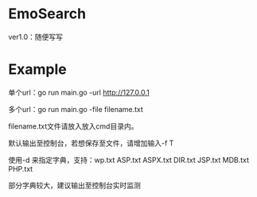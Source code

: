 # EmoSearch

ver1.0：随便写写

# Example

单个url：go run main.go -url http://127.0.0.1

多个url：go run main.go -file filename.txt



filename.txt文件请放入放入cmd目录内。

默认输出至控制台，若想保存至文件，请增加输入-f T

使用-d 来指定字典，支持：wp.txt ASP.txt ASPX.txt DIR.txt JSP.txt MDB.txt PHP.txt

部分字典较大，建议输出至控制台实时监测